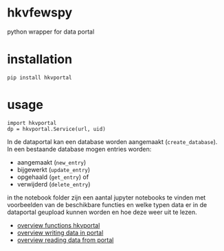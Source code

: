 # hkvfewspy
python wrapper for data portal

# installation
`pip install hkvportal`

# usage
```
import hkvportal
dp = hkvportal.Service(url, uid)
```

In de dataportal kan een database worden aangemaakt (`create_database`). In een bestaande database mogen entries worden:
- aangemaakt (`new_entry`)
- bijgewerkt (`update_entry`)
- opgehaald (`get_entry`) of 
- verwijderd (`delete_entry`)

in the notebook folder zijn een aantal jupyter notebooks te vinden met voorbeelden van de beschikbare functies en welke typen data er in de dataportal geupload kunnen worden en hoe deze weer uit te lezen.
- [overview functions hkvportal](https://nbviewer.jupyter.org/github/HKV-products-services/hkvportal/blob/master/notebooks/overview%20functions.ipynb)
- [overview writing data in portal](https://nbviewer.jupyter.org/github/HKV-products-services/hkvportal/blob/master/notebooks/overview%20set%20content-types.ipynb)
- [overview reading data from portal](https://nbviewer.jupyter.org/github/HKV-products-services/hkvportal/blob/master/notebooks/overview%20get%20content-types.ipynb)

